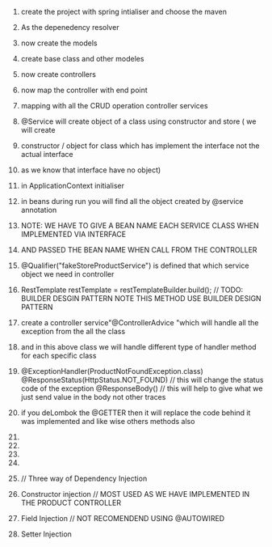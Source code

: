 1. create the project with spring intialiser and choose the maven
2. As the depenedency resolver
3. now create the models
4. create base class and other modeles
5. now create controllers
6. now map the controller with end point
7. mapping with all the CRUD operation controller services
8. @Service will create object of a class using constructor and store ( we will create 
9. constructor / object for class which has implement the interface not the actual interface
10. as we know that interface have no object)
9. in ApplicationContext initialiser
10. in beans during run you will find all the object created by @service annotation
11. NOTE: WE HAVE TO GIVE A BEAN NAME EACH SERVICE CLASS WHEN IMPLEMENTED VIA INTERFACE
12. AND PASSED THE BEAN NAME WHEN CALL FROM THE CONTROLLER
13. @Qualifier("fakeStoreProductService") is defined that which service object we need in controller
14.    RestTemplate restTemplate = restTemplateBuilder.build(); // TODO: BUILDER DESGIN PATTERN NOTE   THIS METHOD USE BUILDER DESIGN PATTERN
15. create a controller service"@ControllerAdvice "which will handle all the exception from the all the class
16. and in this above class we will handle different type of handler method for each specific class
17.  @ExceptionHandler(ProductNotFoundException.class)
     @ResponseStatus(HttpStatus.NOT_FOUND) // this will change the status code of the exception
     @ResponseBody() // this will help to give what we just send value in the body not other traces

18. if you deLombok the @GETTER then it will replace the code behind it was implemented  and like wise others methods also
19. 
20. 
21. 
22. 
23. // Three way of Dependency Injection
1. Constructor injection // MOST USED AS WE HAVE IMPLEMENTED IN THE PRODUCT CONTROLLER
2. Field Injection  // NOT RECOMENDEND USING @AUTOWIRED
3. Setter Injection